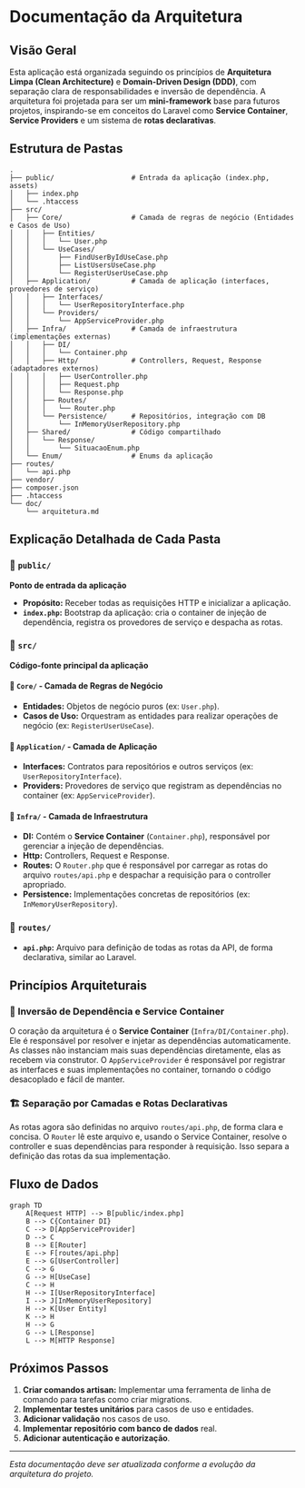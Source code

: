 # Documentação da Arquitetura

## Visão Geral

Esta aplicação está organizada seguindo os princípios de **Arquitetura Limpa (Clean Architecture)** e **Domain-Driven Design (DDD)**, com separação clara de responsabilidades e inversão de dependência. A arquitetura foi projetada para ser um **mini-framework** base para futuros projetos, inspirando-se em conceitos do Laravel como **Service Container**, **Service Providers** e um sistema de **rotas declarativas**.

## Estrutura de Pastas

```plaintext
.
├── public/                   # Entrada da aplicação (index.php, assets)
│   ├── index.php
│   └── .htaccess
├── src/
│   ├── Core/                 # Camada de regras de negócio (Entidades e Casos de Uso)
│   │   ├── Entities/
│   │   │   └── User.php
│   │   └── UseCases/
│   │       ├── FindUserByIdUseCase.php
│   │       ├── ListUsersUseCase.php
│   │       └── RegisterUserUseCase.php
│   ├── Application/          # Camada de aplicação (interfaces, provedores de serviço)
│   │   ├── Interfaces/
│   │   │   └── UserRepositoryInterface.php
│   │   └── Providers/
│   │       └── AppServiceProvider.php
│   ├── Infra/                # Camada de infraestrutura (implementações externas)
│   │   ├── DI/
│   │   │   └── Container.php
│   │   ├── Http/             # Controllers, Request, Response (adaptadores externos)
│   │   │   ├── UserController.php
│   │   │   ├── Request.php
│   │   │   └── Response.php
│   │   ├── Routes/
│   │   │   └── Router.php
│   │   └── Persistence/      # Repositórios, integração com DB
│   │       └── InMemoryUserRepository.php
│   ├── Shared/               # Código compartilhado
│   │   └── Response/
│   │       └── SituacaoEnum.php
│   └── Enum/                 # Enums da aplicação
├── routes/
│   └── api.php
├── vendor/
├── composer.json
├── .htaccess
└── doc/
    └── arquitetura.md
```

## Explicação Detalhada de Cada Pasta

### 📁 `public/`
**Ponto de entrada da aplicação**

- **Propósito:** Receber todas as requisições HTTP e inicializar a aplicação.
- **`index.php`:** Bootstrap da aplicação: cria o container de injeção de dependência, registra os provedores de serviço e despacha as rotas.

### 📁 `src/`
**Código-fonte principal da aplicação**

#### 📂 `Core/` - Camada de Regras de Negócio
- **Entidades:** Objetos de negócio puros (ex: `User.php`).
- **Casos de Uso:** Orquestram as entidades para realizar operações de negócio (ex: `RegisterUserUseCase`).

#### 📂 `Application/` - Camada de Aplicação
- **Interfaces:** Contratos para repositórios e outros serviços (ex: `UserRepositoryInterface`).
- **Providers:** Provedores de serviço que registram as dependências no container (ex: `AppServiceProvider`).

#### 📂 `Infra/` - Camada de Infraestrutura
- **DI:** Contém o **Service Container** (`Container.php`), responsável por gerenciar a injeção de dependências.
- **Http:** Controllers, Request e Response.
- **Routes:** O `Router.php` que é responsável por carregar as rotas do arquivo `routes/api.php` e despachar a requisição para o controller apropriado.
- **Persistence:** Implementações concretas de repositórios (ex: `InMemoryUserRepository`).

### 📁 `routes/`
- **`api.php`:** Arquivo para definição de todas as rotas da API, de forma declarativa, similar ao Laravel.

## Princípios Arquiteturais

### 🔄 Inversão de Dependência e Service Container
O coração da arquitetura é o **Service Container** (`Infra/DI/Container.php`). Ele é responsável por resolver e injetar as dependências automaticamente. As classes não instanciam mais suas dependências diretamente, elas as recebem via construtor. O `AppServiceProvider` é responsável por registrar as interfaces e suas implementações no container, tornando o código desacoplado e fácil de manter.

### 🏗️ Separação por Camadas e Rotas Declarativas
As rotas agora são definidas no arquivo `routes/api.php`, de forma clara e concisa. O `Router` lê este arquivo e, usando o Service Container, resolve o controller e suas dependências para responder à requisição. Isso separa a definição das rotas da sua implementação.

## Fluxo de Dados

```mermaid
graph TD
    A[Request HTTP] --> B[public/index.php]
    B --> C{Container DI}
    C --> D[AppServiceProvider]
    D --> C
    B --> E[Router]
    E --> F[routes/api.php]
    E --> G[UserController]
    C --> G
    G --> H[UseCase]
    C --> H
    H --> I[UserRepositoryInterface]
    I --> J[InMemoryUserRepository]
    H --> K[User Entity]
    K --> H
    H --> G
    G --> L[Response]
    L --> M[HTTP Response]
```

## Próximos Passos

1.  **Criar comandos artisan:** Implementar uma ferramenta de linha de comando para tarefas como criar migrations.
2.  **Implementar testes unitários** para casos de uso e entidades.
3.  **Adicionar validação** nos casos de uso.
4.  **Implementar repositório com banco de dados** real.
5.  **Adicionar autenticação e autorização**.

---

*Esta documentação deve ser atualizada conforme a evolução da arquitetura do projeto.*